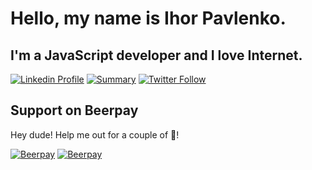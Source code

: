 # Hello, my name is Ihor Pavlenko.
## I'm a JavaScript developer and I love Internet.

[![Linkedin Profile](https://img.shields.io/badge/profile-linkedin-blue.svg)](https://www.linkedin.com/in/ihorpavlenko?locale=en_US)
[![Summary](https://img.shields.io/badge/profile-coderbits-orange.svg)](https://coderbits.com/my8bit)
[![Twitter Follow](https://img.shields.io/twitter/follow/my8bitname.svg?style=social)]()

## Support on Beerpay
Hey dude! Help me out for a couple of :beers:!

[![Beerpay](https://beerpay.io/my8bit/ihor-pavlenko-home-page/badge.svg?style=beer-square)](https://beerpay.io/my8bit/ihor-pavlenko-home-page)  [![Beerpay](https://beerpay.io/my8bit/ihor-pavlenko-home-page/make-wish.svg?style=flat-square)](https://beerpay.io/my8bit/ihor-pavlenko-home-page?focus=wish)